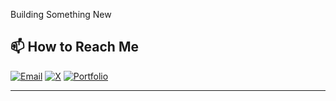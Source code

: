 <!-- CodingTux GitHub Profile README -->

Building Something New

## 📫 How to Reach Me

[![Email](https://img.shields.io/badge/Email-abhishek.vishwakarma9@gmail.com-D14836?style=flat-square&logo=gmail&logoColor=white)](mailto:abhishek.vishwakarma9@gmail.com)
[![X](https://img.shields.io/badge/X-@codingtux-1DA1F2?style=flat-square&logo=x&logoColor=white)](https://x.com/codingtux)
[![Portfolio](https://img.shields.io/badge/Portfolio-cnvt.me/abhi-0e76a8?style=flat-square&logo=about-dot-me&logoColor=white)](https://cnvt.me/abhi)

---
